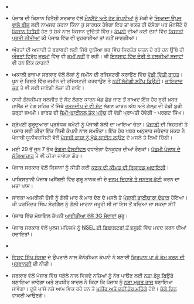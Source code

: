 - []()

- ਪੰਜਾਬ ਦੀ ਕਿਸਾਨ ਹਿਤੈਸ਼ੀ ਸਰਕਾਰ ਵੱਲੋਂ [ਮੌਨਸੈਂਟੋ ਅਤੇ ਹੋਰ ਕੰਪਨੀਆਂ](http://www.thehindu.com/news/national/other-states/punjab-shortlists-monsanto-two-others-to-provide-maize-seeds/article6050754.ece) ਨੂੰ ਮੱਕੀ ਦੇ [ਜਿਆਦਾ ਉਪਜ ਵਾਲੇ ਬੀਜ](http://articles.mercola.com/sites/articles/archive/2013/04/30/monsanto-gmo-corn.aspx?e_cid=20130430_DNL_art_1&utm_source=dnl&utm_medium=email&utm_content=art1&utm_campaign=20130430) ਲਈ ਨਾਮਜਦ ਕਰਨਾ ਕਿੰਨਾ ਕੁ ਸਾਰਥਕ ਹੋਵੇਗਾ ਇਹ ਤਾਂ ਵਕਤ ਹੀ ਦੱਸੇਗਾ ਪਰ ਮੌਨਸੈਂਟੋ ਦੇ [ਕਿਸਾਨ ਹਿਤੈਸ਼ੀ](http://www.huffingtonpost.com/2010/01/12/monsantos-gmo-corn-linked_n_420365.html) ਹੋਣ ਤੇ ਸ਼ੰਕੇ ਨਾਲ ਕਿਸਾਨ ਦੁਚਿੱਤੀ ਵਿੱਚ। [ਕੰਪਨੀ](http://healthimpactnews.com/tag/monsanto/) ਦੀਆਂ ਕਈ ਦੇਸ਼ਾਂ ਵਿੱਚ [ਕਿਸਾਨਾਂ ਪ੍ਰਤੀ ਨੀਤੀਆਂ](http://inhabitat.com/monsanto-has-sued-hundreds-of-small-farmers-heads-to-the-supreme-court/) ਕੀ ਪੰਜਾਬ ਵਿੱਚ ਵੀ ਦੁਹਰਾਈਆਂ ਤਾਂ ਨਹੀਂ ਜਾਣਗੀਆਂ।

- ਔਰਤਾਂ ਦੀ ਅਜਾਦੀ ਤੇ ਬਰਾਬਰੀ ਲਈ ਜਿੱਥੇ ਦੁਨੀਆ ਭਰ ਵਿੱਚ ਸਿਰਤੋੜ ਯਤਨ ਹੋ ਰਹੇ ਹਨ ਉੱਥੇ ਹੀ [ਔਰਤਾਂ ਵਿਰੁੱਧ](http://thelinkpaper.ca/?p=37781) [ਜੁਰਮਾਂ](http://www.theguardian.com/world/2014/may/28/pregnant-woman-beaten-death-family-pakistan-court) ਵਿੱਚ ਵੀ [ਕਮੀਂ ਨਹੀਂ](http://www.hindustantimes.com/punjab/patiala/man-beats-up-divorced-wife-to-death/article1-1223452.aspx) ਹੋ ਰਹੀ। ਕੀ [ਇਨਸਾਫ ਵਿੱਚ ਦੇਰੀ ਤੇ ਹਲਕੀਆਂ ਸਜਾਵਾਂ](http://timesofindia.indiatimes.com/City/Delhi/10-year-jail-to-2-for-raping-woman-in-moving-bus/articleshow/35611599.cms) ਵੀ ਹਨ ਇੱਕ ਕਾਰਨ?

- ਅਕਾਲੀ ਭਾਜਪਾ ਸਰਕਾਰ ਵੱਲੋਂ ਲੋਕਾਂ ਨੂੰ ਜਮੀਨ ਦੀ ਰਜਿਸਟਰੀ ਕਰਾਉਣ ਵਿੱਚ [ਵੱਡੀ ਵਿੱਤੀ ਰਾਹਤ](http://www.business-standard.com/article/economy-policy/punjab-waives-stamp-duty-on-property-transfer-to-kin-114052601270_1.html)। ਖੂਨ ਦੇ ਰਿਸ਼ਤੇ ਵਿੱਚ ਜਮੀਨ ਦੀ ਰਜਿਸਟਰੀ ਕਰਵਾਉਣ ਤੇ [ਨਹੀਂ ਲੱਗੇਗੀ ਸਟੈਂਪ ਡਿਊਟੀ](http://thelinkpaper.ca/?p=37783)। [ਜਾਇਦਾਦ ਕਰ](http://www.hindustantimes.com/punjab/chandigarh/punjab-local-bodies-dept-to-get-feedback-on-property-tax/article1-1223096.aspx) ਤੇ ਵੀ ਲਈ ਜਾਏਗੀ ਲੋਕਾਂ ਦੀ ਰਾਇ।

- ਹਾਕੀ ਗੋਲਕੀਪਰ ਬਲਜੀਤ ਦੇ ਸੱਟ ਲੱਗਣ ਕਾਰਨ ਖੇਡ ਛੱਡ ਜਾਣ ਤੋਂ ਬਾਅਦ ਇੱਕ ਹੋਰ ਬੁਰੀ ਖ਼ਬਰ ਹਾਲੈਂਡ ਦੇ ਹੇਗ ਸ਼ਹਿਰ ਤੋਂ ਜਿੱਥੇ [ਰਮਨਦੀਪ ਦੇ ਵੀ ਸੱਟ](http://indianexpress.com/article/sports/hockey/hit-in-the-eye-ramandeep-undergoes-surgery-at-hague/) ਲੱਗਣ ਕਾਰਨ ਅੱਖ ਅਤੇ ਗੱਲ੍ਹ ਦੀ ਹੱਡੀ ਬੁਰੀ ਤਰ੍ਹਾਂ ਜਖਮੀ। ਭਾਰਤ ਦੀ [ਸੈਮੀ-ਫਾਈਨਲ ਤੱਕ ਪਹੁੰਚ](http://ibnlive.in.com/news/semifinal-finish-in-wc-will-be-big-for-indian-hockey-pargat-singh/475295-5-136.html) ਹੀ ਵੱਡੀ ਪ੍ਰਾਪਤੀ ਹੋਵੇਗੀ - ਪਰਗਟ ਸਿੰਘ।

- ਸ਼੍ਰੋਮਣੀ ਗੁਰੂਦੁਆਰਾ ਪ੍ਰਬੰਧਕ ਕਮੇਟੀ ਨੂੰ ਪੰਜਾਬੀ ਬੋਲੀ ਦਾ ਆਇਆ ਚੇਤਾ। [ਪੰਜਾਬੀ](http://www.sikh24.com/2014/05/sgpc-ties-up-with-private-firm-to-uphold-punjabi-among-youth/#.U41qhRYnK1A) ਦੀ ਬਿਹਤਰੀ ਤੇ ਪਸਾਰ ਲਈ ਕੀਤਾ ਇੱਕ ਨਿੱਜੀ ਕੰਪਨੀ ਨਾਲ ਸਮਝੌਤਾ। ਇੱਕ ਹੋਰ ਖਬਰ ਅਨੁਸਾਰ ਜਥੇਦਾਰ ਮੱਕੜ ਨੇ ਪੰਜਾਬੀ ਯੂਨੀਵਰਸਿਟੀ ਵੱਲੋਂ [ਪੰਜਾਬੀ ਭਾਸ਼ਾ ਨੂੰ ਖੁੱਡੇ ਲਾਈਨ ਲਾਉਣ](http://www.hindustantimes.com/punjab/chandigarh/makkar-writes-to-pu-chancellor-on-bias-to-punjabi/article1-1224228.aspx) ਦੇ ਮਸਲੇ ਤੇ ਲਿਖੀ ਚਿੱਠੀ।

- ਮਈ 29 ਤੋਂ ਜੂਨ 7 ਤੱਕ [ਭੰਗੜਾ ਫੈਸਟੀਵਲ](http://www.asianpacificpost.com/article/6196-city-bhangra-festival-starts-may-29.html) ਵਧਾਏਗਾ ਵੈਨਕੂਵਰ ਦੀਆਂ ਰੌਣਕਾਂ। [ਪੱਛਮੀ ਪੰਜਾਬ ਦੇ ਸੱਭਿਆਚਾਰ](http://www.vancouverdesi.com/news/city-of-bhangra-fest-will-focus-on-pakistani-side-of-punjab-culture/755098/) ਤੇ ਵੀ ਕੀਤਾ ਜਾਵੇਗਾ ਗੌਰ।

- ਪੰਜਾਬ ਸਰਕਾਰ ਵੱਲ਼ੋਂ ਕਿਸਾਨਾਂ ਨੂੰ ਕੀਤੀ ਗਈ [ਕਣਕ ਦੀ ਕੀਮਤ ਦੀ ਰਿਕਾਰਡ ਅਦਾਇਗੀ](http://www.ianslive.in/index.php?param=news/Punjab_pays_record_Rs15473_crore_to_farmers_for_wheat-425183/BUSINESS/5)।

- ਪਾਕਿਸਤਾਨੀ ਪੰਜਾਬ ਅਸੈਂਬਲੀ ਵਿੱਚ ਗੁਰੂ ਨਾਨਕ ਜੀ ਦੇ [ਜਨਮ ਦਿਹਾੜੇ ਤੇ ਜਨਤਕ ਛੁੱਟੀ](http://tribune.com.pk/story/714317/punjab-assembly-approves-resolution-to-make-guru-nanaks-birthday-a-public-holiday/) ਕਰਨ ਦਾ ਮਤਾ ਪਾਸ।

- ਸਾਬਕਾ ਅਮਰੀਕੀ ਫੌਜੀ ਨੂੰ ਗੋਲੀ ਮਾਰ ਕੇ ਮਾਰ ਦੇਣ ਦੇ ਮਸਲੇ ਤੇ [ਪੰਜਾਬੀ ਭਾਈਚਾਰਾ ਦੋਫਾੜ](http://www.npr.org/blogs/codeswitch/2014/05/29/315941286/shooting-of-sikh-army-veteran-divides-community) ਹੋਇਆ। ਕੀ ਪਰਮਿੰਦਰ ਸਿੰਘ ਸ਼ੇਰਗਿੱਲ ਨੂੰ ਗੋਲੀ ਮਾਰਨਾ ਜਰੂਰੀ ਸੀ ਜਾਂ ਇਸ ਤੋਂ ਬਚਿਆ ਜਾ ਸਕਦਾ ਸੀ?

- ਪੰਜਾਬ ਵਿੱਚ ਮੋਬਾਇਲ ਕੰਪਨੀ [ਆਈਡੀਆ ਵੱਲੋਂ 3G ਸੇਵਾਵਾਂ](http://articles.economictimes.indiatimes.com/2014-05-30/news/50211217_1_3g-services-idea-cellular-intra-circle-roaming) ਸ਼ੁਰੂ।

- ਪੰਜਾਬ ਸਰਕਾਰ ਵੱਲੋਂ ਪੁਲਸ ਮਹਿਕਮੇ ਨੂੰ [NSEL ਦੀ ਡਿਫਾਲਟਰਾਂ ਤੋਂ ਵਸੂਲੀ](http://www.business-standard.com/article/markets/punjab-govt-asks-local-eow-to-assist-nsel-recover-dues-from-5-defaulters-114052901626_1.html) ਵਿੱਚ ਮਦਦ ਕਰਨ ਦੀਆਂ ਹਦਾਇਤਾਂ।
- []()

- [ਵਿਸ਼ਵ ਸਿੱਖ ਸੰਸਥਾ](http://worldsikh.ca) ਦੇ ਉਪਰਾਲੇ ਨਾਲ ਕੈਨੇਡੀਅਨ ਕੰਪਨੀ ਨੇ ਬਣਾਈ [ਕ੍ਰਿਪਾਨ ਪਾ ਕੇ ਕੰਮ ਕਰਨ ਦੀ ਪ੍ਰਵਾਨਗੀ](http://timesofindia.indiatimes.com/India/Canadian-firm-makes-policy-for-accommodating-kirpans-for-baptized-Sikhs/articleshow/35801835.cms) ਦੀ ਨੀਤੀ।

- ਸਰਕਾਰ ਵੱਲੋਂ ਪੰਜਾਬ ਵਿੱਚ ਧੜੱਲੇ ਨਾਲ ਵਿਕਦੇ ਨਸ਼ਿਆਂ ਨੂੰ ਨੱਥ ਪਾਉਣ ਲਈ [ਨਸ਼ਾ ਰੋਕੂ ਬਿਊਰੋ](http://www.dnaindia.com/india/report-punjab-to-set-up-drug-control-bureau-1992650) ਬਣਾਇਆ ਜਾਵੇਗਾ ਅਤੇ ਸੁਖਬੀਰ ਬਾਦਲ ਨੇ ਕਿਹਾ ਕਿ ਪੰਜਾਬ ਨੂੰ [ਨਸ਼ਾ ਮੁਕਤ ਰਾਜ](http://www.punjabspectrum.tv/politics/we-will-make-punjab-a-drug-free-state-sukhbir-badal/#sthash.QRB28Tfz.dpbs) ਬਣਾਇਆ ਜਾਵੇਗਾ। ਦੂਜੇ ਪਾਸੇ ਨਸ਼ੇ ਆਮ ਵਿਕ ਰਹੇ ਹਨ ਤੇ [ਪਨੀਰ ਅਤੇ ਦਹੀਂ ਹੋਰ ਮਹਿੰਗੇ](http://ibnlive.in.com/news/milkfed-punjab-hikes-curd-cheese-prices/475732-3.html) ਹੋਏ। [ਚੰਗੇ ਦਿਨ](http://www.aljazeera.com/indepth/features/2014/04/hurricane-lashing-india-punjab-201442982348612953.html) ਵਾਕਈ ਆਉਣਗੇ।
